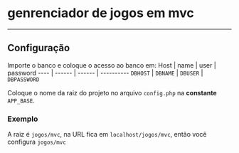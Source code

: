# genrenciador de jogos em mvc
***
## Configuração
Importe o banco e coloque o acesso ao banco em:
Host | name | user | password
---- | ------ | ------ | ----------
`DBHOST` | `DBNAME` | `DBUSER` | `DBPASSWORD`

Coloque o nome da raiz do projeto no arquivo `config.php` na **constante** `APP_BASE`.
### Exemplo
A raiz é `jogos/mvc`, na URL fica em `localhost/jogos/mvc`, então você configura `jogos/mvc`

